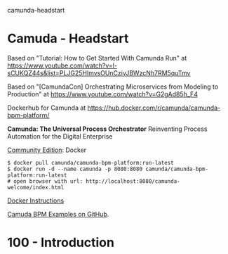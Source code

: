 camunda-headstart
# Camuda - Headstart

Based on "Tutorial: How to Get Started With Camunda Run" at https://www.youtube.com/watch?v=l-sCUKQZ44s&list=PLJG25HlmvsOUnCziyJBWzcNh7RM5quTmv

Based on "[CamundaCon] Orchestrating Microservices from Modeling to Production" at https://www.youtube.com/watch?v=G2gAd85h_F4

Dockerhub for Camunda at https://hub.docker.com/r/camunda/camunda-bpm-platform/

**Camunda: The Universal Process Orchestrator**
Reinventing Process Automation for the Digital Enterprise

[Community Edition](https://camunda.com/download/): Docker

```
$ docker pull camunda/camunda-bpm-platform:run-latest
$ docker run -d ‐‐name camunda -p 8080:8080 camunda/camunda-bpm-platform:run-latest
# open browser with url: http://localhost:8080/camunda-welcome/index.html
```

[Docker Instructions](https://docs.camunda.org/manual/latest/installation/docker/?__hstc=252030934.147812eae1d6e39e3329554164a413ce.1644772440934.1644772440934.1644772440934.1&__hssc=252030934.4.1644772440935&__hsfp=584605664)

[Camuda BPM Examples on GitHub](https://github.com/camunda/camunda-bpm-examples).

# 100 - Introduction


